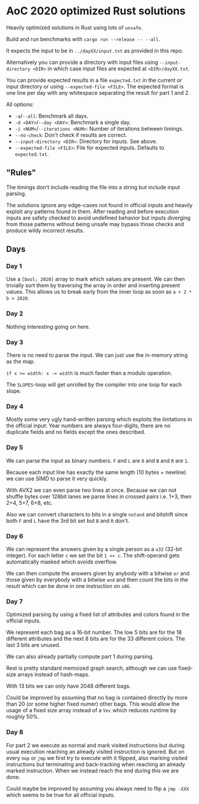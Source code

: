 # AoC 2020 optimized Rust solutions

Heavily optimized solutions in Rust using lots of `unsafe`.

Build and run benchmarks with `cargo run --release -- --all`.

It expects the input to be in `../dayXX/input.txt` as provided in this repo.

Alternatively you can provide a directory with input files using `--input-directory <DIR>` in which case input files are expected at `<DIR>/dayXX.txt`.

You can provide expected results in a file `expected.txt` in the current or input directory or using `--expected-file <FILE>`. The expected format is one line per day with any whitespace separating the result for part 1 and 2.

All options:
- `-a`/`--all`: Benchmark all days.
- `-d <DAY>`/`--day <DAY>`: Benchmark a single day.
- `-i <NUM>`/`--iterations <NUM>`: Number of iterations between timings.
- `--no-check`: Don't check if results are correct.
- `--input-directory <DIR>`: Directory for inputs. See above.
- `--expected-file <FILE>`: File for expected inputs. Defaults to `expected.txt`.

## "Rules"

The timings don't include reading the file into a string but include input parsing.

The solutions ignore any edge-cases not found in official inputs and heavily exploit any patterns found in them.
After reading and before execution inputs are safety checked to avoid undefined behavior but inputs diverging from those patterns without being unsafe
may bypass those checks and produce wildy incorrect results.

## Days

### Day 1

Use a `[bool; 2020]` array to mark which values are present.
We can then trivially sort them by traversing the array in order and inserting present values.
This allows us to break early from the inner loop as soon as `a + 2 * b > 2020`.

### Day 2

Nothing interesting going on here.

### Day 3

There is no need to parse the input. We can just use the in-memory string as the map.

`if x >= width: x -= width` is much faster than a modulo operation.

The `SLOPES`-loop will get unrolled by the compiler into one loop for each slope.

### Day 4

Mostly some very ugly hand-written parsing which exploits the limtations in the official input:
Year numbers are always four-digits, there are no duplicate fields and no fields except the ones described.

### Day 5

We can parse the input as binary numbers. `F` and `L` are `0` and `B` and `R` are `1`.

Because each input line has exactly the same length (10 bytes + newline) we can use SIMD to parse it very quickly.

With AVX2 we can even parse two lines at once.
Because we can not shuffle bytes over 128bit lanes we parse lines in crossed pairs i.e. 1+3, then 2+4, 5+7, 6+8, etc.

Also we can convert characters to bits in a single `notand` and bitshift since both `F` and `L` have the 3rd bit set but `B` and `R` don't.

### Day 6

We can represent the answers given by a single person as a `u32` (32-bit integer).
For each letter `c` we set the bit `1 << c`. The shift-operand gets automatically masked which avoids overflow.

We can then compute the answers given by anybody with a bitwise `or` and those given by everybody with a bitwise `and`
and then count the bits in the result which can be done in one instruction on `x86`.

### Day 7

Optimized parsing by using a fixed list of attributes and colors found in the official inputs.

We represent each bag as a 16-bit number.
The low 5 bits are for the 18 different attributes and the next 8 bits are for the 33 different colors.
The last 3 bits are unused.

We can also already partially compute part 1 during parsing.

Rest is pretty standard memoized graph search, although we can use fixed-size arrays instead of hash-maps.

With 13 bits we can only have 2048 different bags.

Could be improved by assuming that no bag is contained directly by more than 20 (or some higher fixed numer) other bags.
This would allow the usage of a fixed size array instead of a `Vec` which reduces runtime by roughly 50%.

### Day 8

For part 2 we execute as normal and mark visited instructions but during usual execution reaching an already visited
instruction is ignored. But on every `nop` or `jmp` we first try to execute with it flipped, also marking visited
instructions but terminating and back-tracking when reaching an already marked instruction. When we instead reach
the end during this we are done.

Could maybe be improved by assuming you always need to flip a `jmp -XXX` which seems to be true for all official inputs.
